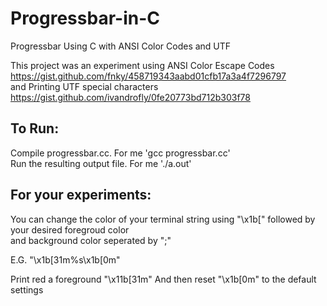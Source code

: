 # Progressbar-in-C
Progressbar Using C with ANSI Color Codes and UTF

This project was an experiment using ANSI Color Escape Codes
https://gist.github.com/fnky/458719343aabd01cfb17a3a4f7296797<br>
and Printing UTF special characters
https://gist.github.com/ivandrofly/0fe20773bd712b303f78

## To Run:
Compile progressbar.cc. 
For me 'gcc progressbar.cc'<br>
Run the resulting output file.
For me './a.out'

## For your experiments:
You can change the color of your terminal string using "\x1b["
followed by your desired foregroud color<br>
and background color seperated 
by ";"

E.G.
"\x1b[31m%s\x1b[0m"

Print red a foreground "\x11b[31m"
And then reset "\x1b[0m" to the default settings

